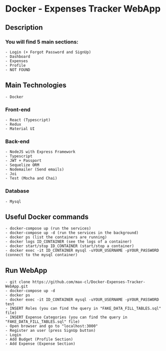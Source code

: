 # Docker - Expenses Tracker WebApp

## Description

### You will find 5 main sections:

    - Login (+ Forgot Password and SignUp)
    - Dashboard
    - Expenses
    - Profile
    - NOT FOUND

## Main Technologies

    - Docker

### Front-end

    - React (Typescript)
    - Redux
    - Material UI

### Back-end

    - NodeJS with Express Framework
    - Typescript
    - JWT + Passport
    - Sequelize ORM
    - Nodemailer (Send emails)
    - Joi
    - Test (Mocha and Chai)

### Database

    - Mysql

## Useful Docker commands

    - docker-compose up (run the services)
    - docker-compose up -d (run the services in the background)
    - docker ps (list the containers are running)
    - docker logs ID_CONTAINER (see the logs of a container)
    - docker start/stop ID_CONTAINER (start/stop a container)
    - docker exec -it ID_CONTAINER mysql -uYOUR_USERNAME -pYOUR_PASSWORD (connect to the mysql container)

## Run WebApp

    - git clone https://github.com/max-cl/Docker-Expenses-Tracker-WebApp.git
    - docker-compose up -d
    - docker ps
    - docker exec -it ID_CONTAINER mysql -uYOUR_USERNAME -pYOUR_PASSWORD test
    - INSERT Roles (you can find the query in "FAKE_DATA_FILL_TABLES.sql" file)
    - INSERT Expense Categories (you can find the query in "FAKE_DATA_FILL_TABLES.sql" file)
    - Open browser and go to "localhost:3000"
    - Register an user (press SignUp button)
    - Login
    - Add Budget (Profile Section)
    - Add Expense (Expense Section)
